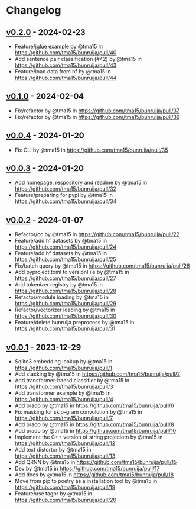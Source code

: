 # Changelog

## [v0.2.0](https://github.com/tma15/bunruija/compare/v0.1.0...v0.2.0) - 2024-02-23
- Feature/jglue example by @tma15 in https://github.com/tma15/bunruija/pull/40
- Add sentence pair classification (#42) by @tma15 in https://github.com/tma15/bunruija/pull/43
- Feature/load data from hf by @tma15 in https://github.com/tma15/bunruija/pull/44

## [v0.1.0](https://github.com/tma15/bunruija/compare/v0.0.4...v0.1.0) - 2024-02-04
- Fix/refactor by @tma15 in https://github.com/tma15/bunruija/pull/37
- Fix/refactor by @tma15 in https://github.com/tma15/bunruija/pull/39

## [v0.0.4](https://github.com/tma15/bunruija/compare/v0.0.3...v0.0.4) - 2024-01-20
- Fix CLI by @tma15 in https://github.com/tma15/bunruija/pull/35

## [v0.0.3](https://github.com/tma15/bunruija/compare/v0.0.2...v0.0.3) - 2024-01-20
- Add homepage, respository and readme by @tma15 in https://github.com/tma15/bunruija/pull/32
- Feature/preparing for pypi by @tma15 in https://github.com/tma15/bunruija/pull/34

## [v0.0.2](https://github.com/tma15/bunruija/compare/v0.0.1...v0.0.2) - 2024-01-07
- Refactor/cc by @tma15 in https://github.com/tma15/bunruija/pull/22
- Feature/add hf datasets by @tma15 in https://github.com/tma15/bunruija/pull/24
- Feature/add hf datasets by @tma15 in https://github.com/tma15/bunruija/pull/25
- Fix/batch query by @tma15 in https://github.com/tma15/bunruija/pull/26
- Add pyproject.toml to versionFile by @tma15 in https://github.com/tma15/bunruija/pull/27
- Add tokenizer registry by @tma15 in https://github.com/tma15/bunruija/pull/28
- Refactor/module loading by @tma15 in https://github.com/tma15/bunruija/pull/29
- Refactor/vectorizer loading by @tma15 in https://github.com/tma15/bunruija/pull/30
- Feature/delete bunruija preprocess by @tma15 in https://github.com/tma15/bunruija/pull/31

## [v0.0.1](https://github.com/tma15/bunruija/commits/v0.0.1) - 2023-12-29
- Sqlite3 embedding lookup by @tma15 in https://github.com/tma15/bunruija/pull/1
- Add stacking by @tma15 in https://github.com/tma15/bunruija/pull/2
- Add transformer-baesd classifier by @tma15 in https://github.com/tma15/bunruija/pull/3
- Add transformer example by @tma15 in https://github.com/tma15/bunruija/pull/4
- Add prado by @tma15 in https://github.com/tma15/bunruija/pull/6
- Fix masking for skip-gram convolution by @tma15 in https://github.com/tma15/bunruija/pull/7
- Add prado by @tma15 in https://github.com/tma15/bunruija/pull/8
- Add prado by @tma15 in https://github.com/tma15/bunruija/pull/10
- Implement the C++ version of string projeciotn by @tma15 in https://github.com/tma15/bunruija/pull/12
- Add text distortor by @tma15 in https://github.com/tma15/bunruija/pull/13
- Add QRNN by @tma15 in https://github.com/tma15/bunruija/pull/15
- Dev by @tma15 in https://github.com/tma15/bunruija/pull/17
- Add docs by @tma15 in https://github.com/tma15/bunruija/pull/18
- Move from pip to poetry as a installation tool by @tma15 in https://github.com/tma15/bunruija/pull/19
- Feature/use tagpr by @tma15 in https://github.com/tma15/bunruija/pull/20
